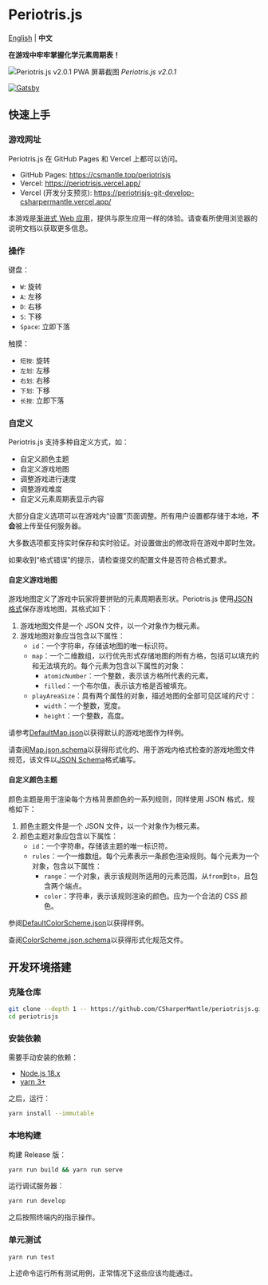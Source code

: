 # Periotris.js

[English](README.md) | **中文**

**在游戏中牢牢掌握化学元素周期表！**

![Periotris.js v2.0.1 PWA 屏幕截图](https://user-images.githubusercontent.com/32665105/152916976-93b9617a-7f82-489c-9ede-92f16a2c45e9.png)
_Periotris.js v2.0.1_

[![Gatsby](https://github.com/CSharperMantle/periotrisjs/actions/workflows/gatsby.yml/badge.svg?branch=develop)](https://github.com/CSharperMantle/periotrisjs/actions/workflows/gatsby.yml)

## 快速上手

### 游戏网址

Periotris.js 在 GitHub Pages 和 Vercel 上都可以访问。

- GitHub Pages: https://csmantle.top/periotrisjs
- Vercel: https://periotrisjs.vercel.app/
- Vercel (开发分支预览): https://periotrisjs-git-develop-csharpermantle.vercel.app/

本游戏是[渐进式 Web 应用](https://developer.mozilla.org/zh-CN/docs/Web/Progressive_web_apps)，提供与原生应用一样的体验。请查看所使用浏览器的说明文档以获取更多信息。

### 操作

键盘：

- `W`: 旋转
- `A`: 左移
- `D`: 右移
- `S`: 下移
- `Space`: 立即下落

触摸：

- `短按`: 旋转
- `左划`: 左移
- `右划`: 右移
- `下划`: 下移
- `长按`: 立即下落

### 自定义

Periotris.js 支持多种自定义方式，如：

- 自定义颜色主题
- 自定义游戏地图
- 调整游戏进行速度
- 调整游戏难度
- 自定义元素周期表显示内容

大部分自定义选项可以在游戏内“设置”页面调整。所有用户设置都存储于本地，**不会**被上传至任何服务器。

大多数选项都支持实时保存和实时验证。对设置做出的修改将在游戏中即时生效。

如果收到“格式错误”的提示，请检查提交的配置文件是否符合格式要求。

#### 自定义游戏地图

游戏地图定义了游戏中玩家将要拼贴的元素周期表形状。Periotris.js 使用[JSON 格式](https://developer.mozilla.org/zh-CN/docs/Glossary/JSON)保存游戏地图，其格式如下：

1. 游戏地图文件是一个 JSON 文件，以一个对象作为根元素。
2. 游戏地图对象应当包含以下属性：
   - `id`：一个字符串，存储该地图的唯一标识符。
   - `map`：一个二维数组，以行优先形式存储地图的所有方格，包括可以填充的和无法填充的。每个元素为包含以下属性的对象：
     - `atomicNumber`：一个整数，表示该方格所代表的元素。
     - `filled`：一个布尔值，表示该方格是否被填充。
   - `playAreaSize`：具有两个属性的对象，描述地图的全部可见区域的尺寸：
     - `width`：一个整数，宽度。
     - `height`：一个整数，高度。

请参考[DefaultMap.json](src/json/DefaultMap.json)以获得默认的游戏地图作为样例。

请查阅[Map.json.schema](src/json/schema/Map.json.schema)以获得形式化的、用于游戏内格式检查的游戏地图文件规范，该文件以[JSON Schema](https://json-schema.org/)格式编写。

#### 自定义颜色主题

颜色主题是用于渲染每个方格背景颜色的一系列规则，同样使用 JSON 格式，规格如下：

1. 颜色主题文件是一个 JSON 文件，以一个对象作为根元素。
2. 颜色主题对象应包含以下属性：
   - `id`：一个字符串，存储该主题的唯一标识符。
   - `rules`：一个一维数组。每个元素表示一条颜色渲染规则。每个元素为一个对象，包含以下属性：
     - `range`：一个对象，表示该规则所适用的元素范围，从`from`到`to`，且包含两个端点。
     - `color`：字符串，表示该规则渲染的颜色。应为一个合法的 CSS 颜色。

参阅[DefaultColorScheme.json](src/json/DefaultColorScheme.json)以获得样例。

查阅[ColorScheme.json.schema](src/json/schema/ColorScheme.json.schema)以获得形式化规范文件。

## 开发环境搭建

### 克隆仓库

```sh
git clone --depth 1 -- https://github.com/CSharperMantle/periotrisjs.git
cd periotrisjs
```

### 安装依赖

需要手动安装的依赖：

- [Node.js 18.x](https://nodejs.org/)
- [yarn 3+](https://yarnpkg.com/)

之后，运行：

```sh
yarn install --immutable
```

### 本地构建

构建 Release 版：

```sh
yarn run build && yarn run serve
```

运行调试服务器：

```sh
yarn run develop
```

之后按照终端内的指示操作。

### 单元测试

```sh
yarn run test
```

上述命令运行所有测试用例，正常情况下这些应该均能通过。

